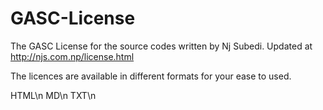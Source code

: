 GASC-License
============

The GASC License for the source codes written by Nj Subedi. Updated at http://njs.com.np/license.html

The licences are available in different formats for your ease to used.

HTML\n
MD\n
TXT\n
